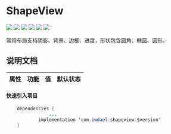 # ShapeView
![](https://img.shields.io/badge/platform-android-orange.svg)
![](https://img.shields.io/badge/language-java-yellow.svg)
![](https://jitpack.io/v/com.iwdael/shapeview.svg)
![](https://img.shields.io/badge/build-passing-brightgreen.svg)
![](https://img.shields.io/badge/license-apache--2.0-green.svg)
![](https://img.shields.io/badge/api-19+-green.svg)

常用布局支持阴影、背景、边框、进度，形状包含圆角、椭圆、圆形。
## 说明文档
|属性|功能|值|默认状态|
|:------:|:------:|:------:|:------:|
#### 快速引入项目
```Java
	dependencies {
                ...
	        implementation 'com.iwdael:shapeview:$version'
	}
```
